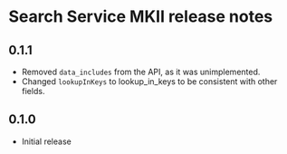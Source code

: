 Search Service MKII release notes
=================================

0.1.1
-----

* Removed `data_includes` from the API, as it was unimplemented.
* Changed `lookupInKeys` to lookup\_in_keys to be consistent with other fields.

0.1.0
-----

* Initial release